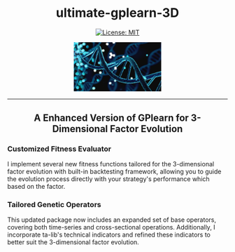 <div align="center">

# **ultimate-gplearn-3D** <!-- omit in toc -->
[![License: MIT](https://img.shields.io/badge/License-MIT-yellow.svg)](https://opensource.org/licenses/MIT)

<p align="center">
  <img src="assets/ultimate-gplearn-3D.webp" width="200"/>
</p>

---

## A Enhanced Version of GPlearn for 3-Dimensional Factor Evolution <!-- omit in toc -->

</div>

### Customized Fitness Evaluator
I implement several new fitness functions tailored for the 3-dimensional factor evolution with built-in backtesting framework, allowing you to guide the evolution process directly with your strategy's performance which based on the factor.

### Tailored Genetic Operators
This updated package now includes an expanded set of base operators, covering both time-series and cross-sectional operations. Additionally, I incorporate ta-lib's technical indicators and refined these indicators to better suit the 3-dimensional factor evolution.


